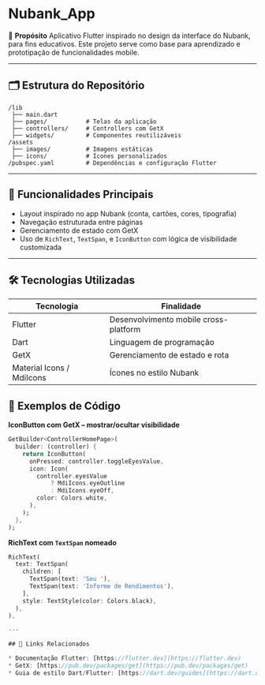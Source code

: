 # Nubank\_App

🎯 **Propósito**
Aplicativo Flutter inspirado no design da interface do Nubank, para fins educativos. Este projeto serve como base para aprendizado e prototipação de funcionalidades mobile.

---

## 🗂️ Estrutura do Repositório

```text
/lib
 ├── main.dart
 ├── pages/           # Telas da aplicação
 ├── controllers/     # Controllers com GetX
 ├── widgets/         # Componentes reutilizáveis
/assets
 ├── images/          # Imagens estáticas
 ├── icons/           # Ícones personalizados
/pubspec.yaml         # Dependências e configuração Flutter
```

---

## 🚀 Funcionalidades Principais

* Layout inspirado no app Nubank (conta, cartões, cores, tipografia)
* Navegação estruturada entre páginas
* Gerenciamento de estado com GetX
* Uso de `RichText`, `TextSpan`, e `IconButton` com lógica de visibilidade customizada

---

## 🛠️ Tecnologias Utilizadas

| Tecnologia                | Finalidade                            |
| ------------------------- | ------------------------------------- |
| Flutter                   | Desenvolvimento mobile cross-platform |
| Dart                      | Linguagem de programação              |
| GetX                      | Gerenciamento de estado e rota        |
| Material Icons / MdiIcons | Ícones no estilo Nubank               |

## 📌 Exemplos de Código

**IconButton com GetX – mostrar/ocultar visibilidade**

```dart
GetBuilder<ControllerHomePage>(
  builder: (controller) {
    return IconButton(
      onPressed: controller.toggleEyesValue,
      icon: Icon(
        controller.eyesValue
            ? MdiIcons.eyeOutline
            : MdiIcons.eyeOff,
        color: Colors.white,
      ),
    );
  },
);
```

**RichText com `TextSpan` nomeado**

```dart
RichText(
  text: TextSpan(
    children: [
      TextSpan(text: 'Seu '),
      TextSpan(text: 'Informe de Rendimentos'),
    ],
    style: TextStyle(color: Colors.black),
  ),
),

---

## 🔗 Links Relacionados

* Documentação Flutter: [https://flutter.dev](https://flutter.dev)
* GetX: [https://pub.dev/packages/get](https://pub.dev/packages/get)
* Guia de estilo Dart/Flutter: [https://dart.dev/guides](https://dart.dev/guides)
